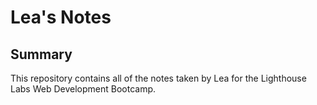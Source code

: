 # Lea's Notes

## Summary 

This repository contains all of the notes taken by Lea for the Lighthouse Labs Web Development Bootcamp.